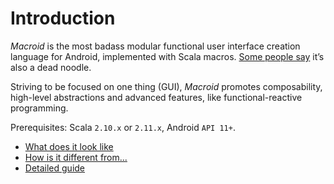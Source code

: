 # Introduction

*Macroid* is the most badass modular functional user interface creation language for Android, implemented with Scala macros.
[Some people say](http://www.urbandictionary.com/define.php?term=macroid) it’s also a dead noodle.

Striving to be focused on one thing (GUI), *Macroid* promotes composability, high-level abstractions and advanced features,
like functional-reactive programming.

Prerequisites: Scala `2.10.x` or `2.11.x`, Android `API 11+`.

* [What does it look like](Tutorial.html)
* [How is it different from...](Differences.html)
* [Detailed guide](Guide.html)